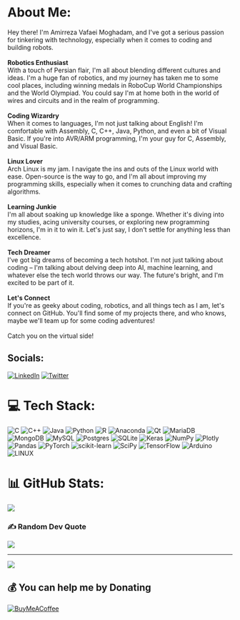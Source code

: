 # About Me:
Hey there! I'm Amirreza Vafaei Moghadam, and I've got a serious passion for tinkering with technology, especially when it comes to coding and building robots.<br><br>**Robotics Enthusiast**<br>With a touch of Persian flair, I'm all about blending different cultures and ideas. I'm a huge fan of robotics, and my journey has taken me to some cool places, including winning medals in RoboCup World Championships and the World Olympiad. You could say I'm at home both in the world of wires and circuits and in the realm of programming.<br><br>**Coding Wizardry**<br>When it comes to languages, I'm not just talking about English! I'm comfortable with Assembly, C, C++, Java, Python, and even a bit of Visual Basic. If you're into AVR/ARM programming, I'm your guy for C, Assembly, and Visual Basic.<br><br>**Linux Lover**<br>Arch Linux is my jam. I navigate the ins and outs of the Linux world with ease. Open-source is the way to go, and I'm all about improving my programming skills, especially when it comes to crunching data and crafting algorithms.<br><br>**Learning Junkie**<br>I'm all about soaking up knowledge like a sponge. Whether it's diving into my studies, acing university courses, or exploring new programming horizons, I'm in it to win it. Let's just say, I don't settle for anything less than excellence.<br><br>**Tech Dreamer**<br>I've got big dreams of becoming a tech hotshot. I'm not just talking about coding – I'm talking about delving deep into AI, machine learning, and whatever else the tech world throws our way. The future's bright, and I'm excited to be part of it.<br><br>**Let's Connect**<br>If you're as geeky about coding, robotics, and all things tech as I am, let's connect on GitHub. You'll find some of my projects there, and who knows, maybe we'll team up for some coding adventures!<br><br>Catch you on the virtual side!


## Socials:
[![LinkedIn](https://img.shields.io/badge/LinkedIn-%230077B5.svg?logo=linkedin&logoColor=white)](https://linkedin.com/in/vafaeim) [![Twitter](https://img.shields.io/badge/Twitter-%231DA1F2.svg?logo=Twitter&logoColor=white)](https://twitter.com/realVafaei) 

# 💻 Tech Stack:
![C](https://img.shields.io/badge/c-%2300599C.svg?style=for-the-badge&logo=c&logoColor=white) ![C++](https://img.shields.io/badge/c++-%2300599C.svg?style=for-the-badge&logo=c%2B%2B&logoColor=white) ![Java](https://img.shields.io/badge/java-%23ED8B00.svg?style=for-the-badge&logo=java&logoColor=white) ![Python](https://img.shields.io/badge/python-3670A0?style=for-the-badge&logo=python&logoColor=ffdd54) ![R](https://img.shields.io/badge/r-%23276DC3.svg?style=for-the-badge&logo=r&logoColor=white) ![Anaconda](https://img.shields.io/badge/Anaconda-%2344A833.svg?style=for-the-badge&logo=anaconda&logoColor=white) ![Qt](https://img.shields.io/badge/Qt-%23217346.svg?style=for-the-badge&logo=Qt&logoColor=white) ![MariaDB](https://img.shields.io/badge/MariaDB-003545?style=for-the-badge&logo=mariadb&logoColor=white) ![MongoDB](https://img.shields.io/badge/MongoDB-%234ea94b.svg?style=for-the-badge&logo=mongodb&logoColor=white) ![MySQL](https://img.shields.io/badge/mysql-%2300f.svg?style=for-the-badge&logo=mysql&logoColor=white) ![Postgres](https://img.shields.io/badge/postgres-%23316192.svg?style=for-the-badge&logo=postgresql&logoColor=white) ![SQLite](https://img.shields.io/badge/sqlite-%2307405e.svg?style=for-the-badge&logo=sqlite&logoColor=white) ![Keras](https://img.shields.io/badge/Keras-%23D00000.svg?style=for-the-badge&logo=Keras&logoColor=white) ![NumPy](https://img.shields.io/badge/numpy-%23013243.svg?style=for-the-badge&logo=numpy&logoColor=white) ![Plotly](https://img.shields.io/badge/Plotly-%233F4F75.svg?style=for-the-badge&logo=plotly&logoColor=white) ![Pandas](https://img.shields.io/badge/pandas-%23150458.svg?style=for-the-badge&logo=pandas&logoColor=white) ![PyTorch](https://img.shields.io/badge/PyTorch-%23EE4C2C.svg?style=for-the-badge&logo=PyTorch&logoColor=white) ![scikit-learn](https://img.shields.io/badge/scikit--learn-%23F7931E.svg?style=for-the-badge&logo=scikit-learn&logoColor=white) ![SciPy](https://img.shields.io/badge/SciPy-%230C55A5.svg?style=for-the-badge&logo=scipy&logoColor=%white) ![TensorFlow](https://img.shields.io/badge/TensorFlow-%23FF6F00.svg?style=for-the-badge&logo=TensorFlow&logoColor=white) ![Arduino](https://img.shields.io/badge/-Arduino-00979D?style=for-the-badge&logo=Arduino&logoColor=white) ![LINUX](https://img.shields.io/badge/Linux-FCC624?style=for-the-badge&logo=linux&logoColor=black)
# 📊 GitHub Stats:
![](https://github-readme-stats.vercel.app/api/top-langs/?username=vafaeim&theme=radical&hide_border=false&include_all_commits=false&count_private=true&layout=compact)

### ✍️ Random Dev Quote
![](https://quotes-github-readme.vercel.app/api?type=horizontal&theme=radical)

---
[![](https://visitcount.itsvg.in/api?id=vafaeim&icon=2&color=1)](https://visitcount.itsvg.in)

  ## 💰 You can help me by Donating
  [![BuyMeACoffee](https://img.shields.io/badge/Buy%20Me%20a%20Coffee-ffdd00?style=for-the-badge&logo=buy-me-a-coffee&logoColor=black)](https://buymeacoffee.com/vafaei) 

  
<!-- Proudly created with GPRM ( https://gprm.itsvg.in ) -->
